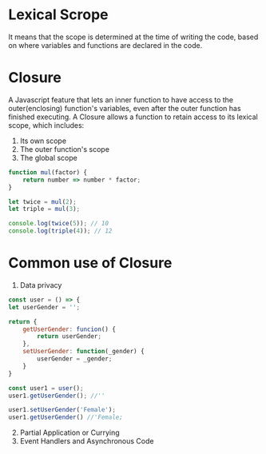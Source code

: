 # Lexical Scrope
It means that the scope is determined at the time of writing the code, based on where variables and functions are declared in the code. 

# Closure
A Javascript feature that lets an inner function to have access to the outer(enclosing) function's variables, even after the outer function has finished executing. 
A Closure allows a function to retain access to its lexical scope, which includes:
1. Its own scope 
2. The outer function's scope
3. The global scope 

```js
function mul(factor) {
    return number => number * factor;
}

let twice = mul(2);
let triple = mul(3);

console.log(twice(5)); // 10
console.log(triple(4)); // 12
```

# Common use of Closure
1. Data privacy
```js
const user = () => {
let userGender = '';

return {
    getUserGender: funcion() {
        return userGender;
    },
    setUserGender: function(_gender) {
        userGender = _gender;
    }
}

const user1 = user();
user1.getUserGender(); //''

user1.setUserGender('Female');
user1.getUserGender() //'Female;
```
2. Partial Application or Currying
3. Event Handlers and Asynchronous Code
